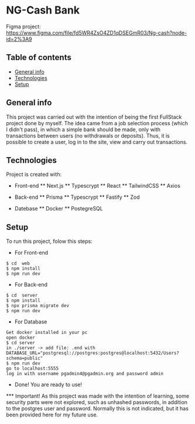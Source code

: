# NG-Cash Bank
Figma project: https://www.figma.com/file/fd5WR4ZsO4ZD1qDSEGmR03/Ng-cash?node-id=2%3A9


## Table of contents
* [General info](#general-info)
* [Technologies](#technologies)
* [Setup](#setup)

## General info
This project was carried out with the intention of being the first FullStack project done by myself. The idea came from a job selection process (which I didn't pass), in which a simple bank should be made, only with transactions between users (no withdrawals or deposits). Thus, it is possible to create a user, log in to the site, view and carry out transactions.


## Technologies
Project is created with:
* Front-end
** Next.js
** Typescrypt
** React
** TailwindCSS
** Axios

* Back-end
** Prisma
** Typescrypt
** Fastify
** Zod

* Datebase
** Docker
** PostegreSQL

	
## Setup
To run this project, folow this steps:

* For Front-end
```
$ cd  web
$ npm install
$ npm run dev
```

* For Back-end
```
$ cd  server
$ npm install
$ npx prisma migrate dev
$ npm run dev
```

* For Database
```
Get docker installed in your pc
open docker
$ cd server
in ./server -> add file: .end with DATABASE_URL="postgresql://postgres:postgres@localhost:5432/Users?schema=public"
$ npm run dev
go to localhost:5555
log in with username pgadmin4@pgadmin.org and password admin
```

* Done! You are ready to use!

*** Important!
As this project was made with the intention of learning, some security parts were not explored, such as unhashed passwords, in addition to the postgres user and password. Normally this is not indicated, but it has been provided here for my future use.

